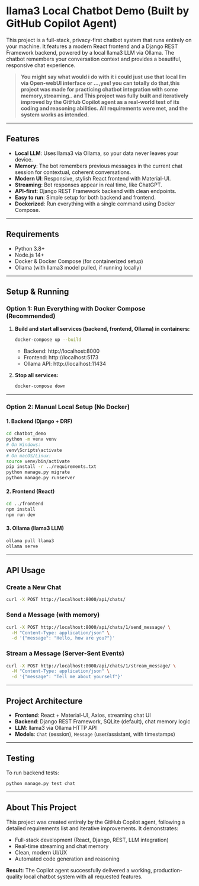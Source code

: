# llama3 Local Chatbot Demo (Built by GitHub Copilot Agent)

This project is a full-stack, privacy-first chatbot system that runs entirely on your machine. It features a modern React frontend and a Django REST Framework backend, powered by a local llama3 LLM via Ollama. The chatbot remembers your conversation context and provides a beautiful, responsive chat experience.

> **You might say what would i do with it i could just use that local llm via Open-webUI interface or ...,yes! you can totally do that,this project was made for practicing chatbot integration with some memory,streaming.. and This project was fully built and iteratively improved by the GitHub Copilot agent as a real-world test of its coding and reasoning abilities. All requirements were met, and the system works as intended.**

---

## Features

- **Local LLM**: Uses llama3 via Ollama, so your data never leaves your device.
- **Memory**: The bot remembers previous messages in the current chat session for contextual, coherent conversations.
- **Modern UI**: Responsive, stylish React frontend with Material-UI.
- **Streaming**: Bot responses appear in real time, like ChatGPT.
- **API-first**: Django REST Framework backend with clean endpoints.
- **Easy to run**: Simple setup for both backend and frontend.
- **Dockerized**: Run everything with a single command using Docker Compose.

---

## Requirements

- Python 3.8+
- Node.js 14+
- Docker & Docker Compose (for containerized setup)
- Ollama (with llama3 model pulled, if running locally)

---

## Setup & Running

### Option 1: Run Everything with Docker Compose (Recommended)

1. **Build and start all services (backend, frontend, Ollama) in containers:**
   ```bash
   docker-compose up --build
   ```
   - Backend: http://localhost:8000
   - Frontend: http://localhost:5173
   - Ollama API: http://localhost:11434

2. **Stop all services:**
   ```bash
   docker-compose down
   ```

---

### Option 2: Manual Local Setup (No Docker)

#### 1. Backend (Django + DRF)
```bash
cd chatbot_demo
python -m venv venv
# On Windows:
venv\Scripts\activate
# On macOS/Linux:
source venv/bin/activate
pip install -r ../requirements.txt
python manage.py migrate
python manage.py runserver
```

#### 2. Frontend (React)
```bash
cd ../frontend
npm install
npm run dev
```

#### 3. Ollama (llama3 LLM)
```bash
ollama pull llama3
ollama serve
```

---

## API Usage

### Create a New Chat
```bash
curl -X POST http://localhost:8000/api/chats/
```

### Send a Message (with memory)
```bash
curl -X POST http://localhost:8000/api/chats/1/send_message/ \
  -H "Content-Type: application/json" \
  -d '{"message": "Hello, how are you?"}'
```

### Stream a Message (Server-Sent Events)
```bash
curl -X POST http://localhost:8000/api/chats/1/stream_message/ \
  -H "Content-Type: application/json" \
  -d '{"message": "Tell me about yourself"}'
```

---

## Project Architecture

- **Frontend**: React + Material-UI, Axios, streaming chat UI
- **Backend**: Django REST Framework, SQLite (default), chat memory logic
- **LLM**: llama3 via Ollama HTTP API
- **Models**: `Chat` (session), `Message` (user/assistant, with timestamps)

---

## Testing

To run backend tests:
```bash
python manage.py test chat
```

---

## About This Project

This project was created entirely by the GitHub Copilot agent, following a detailed requirements list and iterative improvements. It demonstrates:
- Full-stack development (React, Django, REST, LLM integration)
- Real-time streaming and chat memory
- Clean, modern UI/UX
- Automated code generation and reasoning

**Result:** The Copilot agent successfully delivered a working, production-quality local chatbot system with all requested features.
